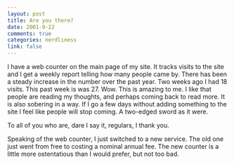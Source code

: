 ```yaml
--- 
layout: post
title: Are you there?
date: 2001-9-22
comments: true
categories: nerdliness
link: false
---
```

I have a web counter on the main page of my site. It tracks visits to the site and I get a weekly report telling how many people came by. There has been a steady increase in the number over the past year. Two weeks ago I had 18 visits. This past week is was 27. Wow. This is amazing to me. I like that people are reading my thoughts, and perhaps coming back to read more. It is also sobering in a way. If I go a few days without adding something to the site I feel like people will stop coming. A two-edged sword as it were.

To all of you who are, dare I say it, regulars, I thank you.

Speaking of the web counter, I just switched to a new service. The old one just went from free to costing a nominal annual fee. The new counter is a little more ostentatious than I would prefer, but not too bad.
